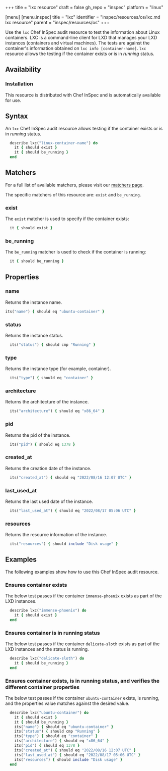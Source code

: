+++
title = "lxc resource"
draft = false
gh_repo = "inspec"
platform = "linux"

[menu]
  [menu.inspec]
    title = "lxc"
    identifier = "inspec/resources/os/lxc.md lxc resource"
    parent = "inspec/resources/os"
+++

Use the `lxc` Chef InSpec audit resource to test the information about Linux containers. LXC is a command-line client for LXD that manages your LXD instances (containers and virtual machines). The tests are against the container's information obtained on `lxc info [container-name]`. `lxc` resource allows the testing if the container exists or is in *running* status.

## Availability

### Installation

This resource is distributed with Chef InSpec and is automatically available for use.

## Syntax

An `lxc` Chef InSpec audit resource allows testing if the container exists or is in *running* status.

```ruby
  describe lxc("linux-container-name") do
    it { should exist }
    it { should be_running }
  end
```

## Matchers

For a full list of available matchers, please visit our [matchers page](https://docs.chef.io/inspec/matchers/).

The specific matchers of this resource are: `exist` and `be_running`.

### exist

The `exist` matcher is used to specify if the container exists:

```ruby
  it { should exist }
```

### be_running

The `be_running` matcher is used to check if the container is running:

```ruby
  it { should be_running }
```

## Properties

### name

Returns the instance name.

```ruby
its("name") { should eq "ubuntu-container" }
```

### status

Returns the instance status.

```ruby
  its("status") { should cmp "Running" }
```

### type

Returns the instance type (for example, container).

```ruby
  its("type") { should eq "container" }
```

### architecture

Returns the architecture of the instance.

```ruby
  its("architecture") { should eq "x86_64" }
```

### pid

Returns the pid of the instance.

```ruby
  its("pid") { should eq 1378 }
```

### created_at

Returns the creation date of the instance.

```ruby
  its("created_at") { should eq "2022/08/16 12:07 UTC" }
```

### last_used_at

Returns the last used date of the instance.

```ruby
  its("last_used_at") { should eq "2022/08/17 05:06 UTC" }
```

### resources

Returns the resource information of the instance.

```ruby
  its("resources") { should include "Disk usage" }
```

## Examples

The following examples show how to use this Chef InSpec audit resource.

### Ensures container exists

The below test passes if the container `immense-phoenix` exists as part of the LXD instances.

```ruby
  describe lxc("immense-phoenix") do
    it { should exist }
  end
```

### Ensures container is in running status

The below test passes if the container `delicate-sloth` exists as part of the LXD instances and the status is running.

```ruby
  describe lxc("delicate-sloth") do
    it { should be_running }
  end
```

### Ensures container exists, is in running status, and verifies the different container properties

The below test passes if the container `ubuntu-container` exists, is running, and the properties value matches against the desired value.

```ruby
  describe lxc("ubuntu-container") do
    it { should exist }
    it { should be_running }
    its("name") { should eq "ubuntu-container" }
    its("status") { should cmp "Running" }
    its("type") { should eq "container" }
    its("architecture") { should eq "x86_64" }
    its("pid") { should eq 1378 }
    its("created_at") { should eq "2022/08/16 12:07 UTC" }
    its("last_used_at") { should eq "2022/08/17 05:06 UTC" }
    its("resources") { should include "Disk usage" }
  end
```

